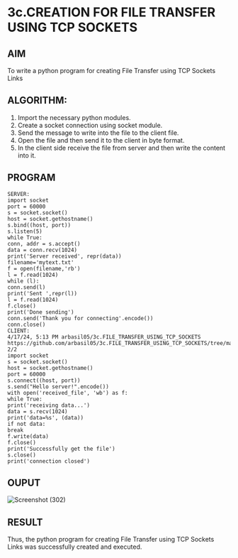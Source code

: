 # 3c.CREATION FOR FILE TRANSFER USING TCP SOCKETS
## AIM
To write a python program for creating File Transfer using TCP Sockets Links
## ALGORITHM:
1. Import the necessary python modules.
2. Create a socket connection using socket module.
3. Send the message to write into the file to the client file.
4. Open the file and then send it to the client in byte format.
5. In the client side receive the file from server and then write the content into it.
## PROGRAM
~~~
SERVER: 
import socket                                                                           
port = 60000 
s = socket.socket() 
host = socket.gethostname() 
s.bind((host, port)) 
s.listen(5) 
while True: 
conn, addr = s.accept() 
data = conn.recv(1024) 
print('Server received', repr(data)) 
filename='mytext.txt' 
f = open(filename,'rb') 
l = f.read(1024) 
while (l): 
conn.send(l) 
print('Sent ',repr(l)) 
l = f.read(1024) 
f.close() 
print('Done sending') 
conn.send('Thank you for connecting'.encode()) 
conn.close() 
CLIENT: 
4/17/24, 5:13 PM arbasil05/3c.FILE_TRANSFER_USING_TCP_SOCKETS 
https://github.com/arbasil05/3c.FILE_TRANSFER_USING_TCP_SOCKETS/tree/main 2/2 
import socket                                                                              
s = socket.socket() 
host = socket.gethostname() 
port = 60000 
s.connect((host, port)) 
s.send("Hello server!".encode()) 
with open('received_file', 'wb') as f: 
while True: 
print('receiving data...') 
data = s.recv(1024) 
print('data=%s', (data)) 
if not data: 
break 
f.write(data) 
f.close() 
print('Successfully get the file') 
s.close() 
print('connection closed')
~~~
## OUPUT

![Screenshot (302)](https://github.com/Ragavan762006/3c.FILE_TRANSFER_USING_TCP_SOCKETS/assets/144870714/26332cd6-f9dd-4e09-ae26-ad74e2522c0a)

## RESULT
Thus, the python program for creating File Transfer using TCP Sockets Links was 
successfully created and executed.
